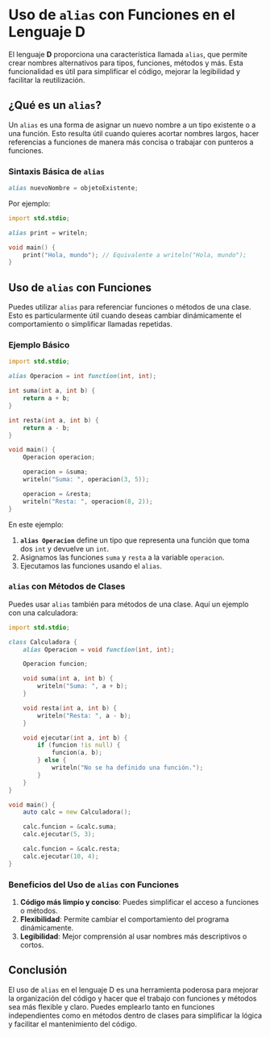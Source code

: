# Uso de `alias` con Funciones en el Lenguaje D

El lenguaje **D** proporciona una característica llamada `alias`, que permite crear nombres alternativos para tipos, funciones, métodos y más. Esta funcionalidad es útil para simplificar el código, mejorar la legibilidad y facilitar la reutilización.

## ¿Qué es un `alias`?

Un `alias` es una forma de asignar un nuevo nombre a un tipo existente o a una función. Esto resulta útil cuando quieres acortar nombres largos, hacer referencias a funciones de manera más concisa o trabajar con punteros a funciones.

### Sintaxis Básica de `alias`

```d
alias nuevoNombre = objetoExistente;
```

Por ejemplo:

```d
import std.stdio;

alias print = writeln;

void main() {
    print("Hola, mundo"); // Equivalente a writeln("Hola, mundo");
}
```

## Uso de `alias` con Funciones

Puedes utilizar `alias` para referenciar funciones o métodos de una clase. Esto es particularmente útil cuando deseas cambiar dinámicamente el comportamiento o simplificar llamadas repetidas.

### Ejemplo Básico

```d
import std.stdio;

alias Operacion = int function(int, int);

int suma(int a, int b) {
    return a + b;
}

int resta(int a, int b) {
    return a - b;
}

void main() {
    Operacion operacion;

    operacion = &suma;
    writeln("Suma: ", operacion(3, 5));

    operacion = &resta;
    writeln("Resta: ", operacion(8, 2));
}
```

En este ejemplo:

1. **`alias Operacion`** define un tipo que representa una función que toma dos `int` y devuelve un `int`.
2. Asignamos las funciones `suma` y `resta` a la variable `operacion`.
3. Ejecutamos las funciones usando el `alias`.

### `alias` con Métodos de Clases

Puedes usar `alias` también para métodos de una clase. Aquí un ejemplo con una calculadora:

```d
import std.stdio;

class Calculadora {
    alias Operacion = void function(int, int);

    Operacion funcion;

    void suma(int a, int b) {
        writeln("Suma: ", a + b);
    }

    void resta(int a, int b) {
        writeln("Resta: ", a - b);
    }

    void ejecutar(int a, int b) {
        if (funcion !is null) {
            funcion(a, b);
        } else {
            writeln("No se ha definido una función.");
        }
    }
}

void main() {
    auto calc = new Calculadora();

    calc.funcion = &calc.suma;
    calc.ejecutar(5, 3);

    calc.funcion = &calc.resta;
    calc.ejecutar(10, 4);
}
```

### Beneficios del Uso de `alias` con Funciones

1. **Código más limpio y conciso**: Puedes simplificar el acceso a funciones o métodos.
2. **Flexibilidad**: Permite cambiar el comportamiento del programa dinámicamente.
3. **Legibilidad**: Mejor comprensión al usar nombres más descriptivos o cortos.

## Conclusión

El uso de `alias` en el lenguaje D es una herramienta poderosa para mejorar la organización del código y hacer que el trabajo con funciones y métodos sea más flexible y claro. Puedes emplearlo tanto en funciones independientes como en métodos dentro de clases para simplificar la lógica y facilitar el mantenimiento del código.


